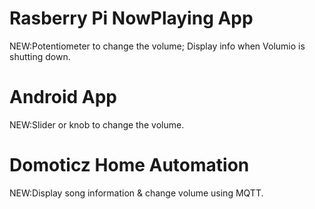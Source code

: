 # Rasberry Pi NowPlaying App
NEW:Potentiometer to change the volume; Display info when Volumio is shutting down.

# Android App
NEW:Slider or knob to change the volume.

# Domoticz Home Automation
NEW:Display song information & change volume using MQTT.
